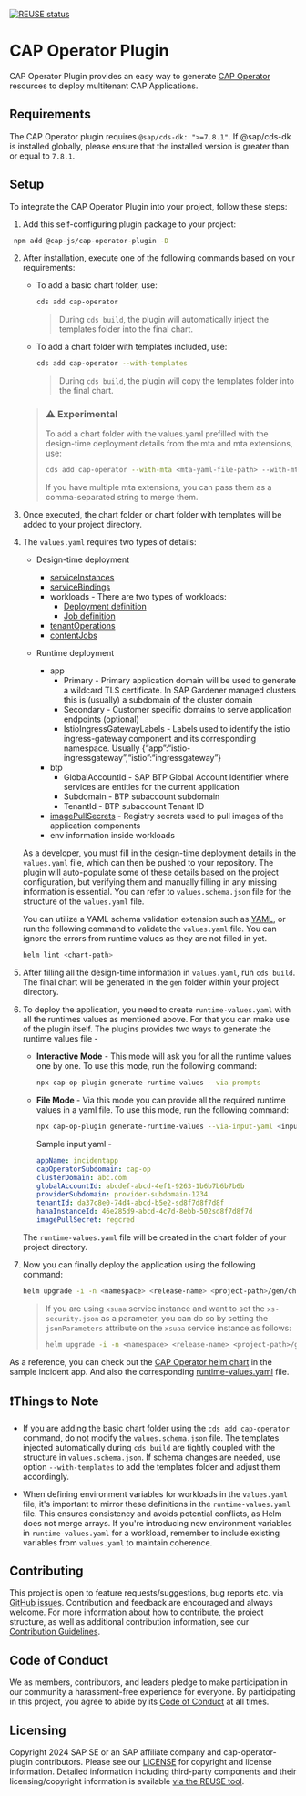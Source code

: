 [![REUSE status](https://api.reuse.software/badge/github.com/cap-js/cap-operator-plugin)](https://api.reuse.software/info/github.com/cap-js/cap-operator-plugin)

# CAP Operator Plugin

CAP Operator Plugin provides an easy way to generate [CAP Operator](https://sap.github.io/cap-operator/) resources to deploy multitenant CAP Applications.

## Requirements

The CAP Operator plugin requires `@sap/cds-dk: ">=7.8.1"`. If @sap/cds-dk is installed globally, please ensure that the installed version is greater than or equal to `7.8.1`.

## Setup

To integrate the CAP Operator Plugin into your project, follow these steps:

1. Add this self-configuring plugin package to your project:

```sh
 npm add @cap-js/cap-operator-plugin -D
```

2. After installation, execute one of the following commands based on your requirements:

    * To add a basic chart folder, use:
        ```sh
        cds add cap-operator
        ```
        > During `cds build`, the plugin will automatically inject the templates folder into the final chart.

    * To add a chart folder with templates included, use:
        ```sh
        cds add cap-operator --with-templates
        ```
        > During `cds build`, the plugin will copy the templates folder into the final chart.

    > ### ⚠️ Experimental
    > To add a chart folder with the values.yaml prefilled with the design-time deployment details from the mta and mta extensions, use:
    >```sh
    > cds add cap-operator --with-mta <mta-yaml-file-path> --with-mta-extensions <mta-ext-yaml-file-path>
    >```
    > If you have multiple mta extensions, you can pass them as a comma-separated string to merge them.

2. Once executed, the chart folder or chart folder with templates will be added to your project directory.

3. The `values.yaml` requires two types of details:

    * Design-time deployment
        - [serviceInstances](https://github.com/SAP/sap-btp-service-operator?tab=readme-ov-file#service-instance)
        - [serviceBindings](https://github.com/SAP/sap-btp-service-operator?tab=readme-ov-file#service-binding)
        - workloads - There are two types of workloads:
            - [Deployment definition](https://sap.github.io/cap-operator/docs/usage/resources/capapplicationversion/#workloads-with-deploymentdefinition)
            - [Job definition](https://sap.github.io/cap-operator/docs/usage/resources/capapplicationversion/#workloads-with-jobdefinition)
        - [tenantOperations](https://sap.github.io/cap-operator/docs/usage/resources/capapplicationversion/#sequencing-tenant-operations)
        - [contentJobs](https://sap.github.io/cap-operator/docs/usage/resources/capapplicationversion/#sequencing-content-jobs)

    * Runtime deployment
        - app
            - Primary - Primary application domain will be used to generate a wildcard TLS certificate. In SAP Gardener managed clusters this is (usually) a subdomain of the cluster domain
            - Secondary - Customer specific domains to serve application endpoints (optional)
            - IstioIngressGatewayLabels - Labels used to identify the istio ingress-gateway component and its corresponding namespace. Usually {“app”:“istio-ingressgateway”,“istio”:“ingressgateway”}
        - btp
            - GlobalAccountId - SAP BTP Global Account Identifier where services are entitles for the current application
            - Subdomain - BTP subaccount subdomain
            - TenantId - BTP subaccount Tenant ID
        - [imagePullSecrets](https://kubernetes.io/docs/tasks/configure-pod-container/pull-image-private-registry/) - Registry secrets used to pull images of the application components
        - env information inside workloads

    As a developer, you must fill in the design-time deployment details in the `values.yaml` file, which can then be pushed to your repository. The plugin will auto-populate some of these details based on the project configuration, but verifying them and manually filling in any missing information is essential. You can refer to `values.schema.json` file for the structure of the `values.yaml` file.

    You can utilize a YAML schema validation extension such as [YAML](https://marketplace.visualstudio.com/items?itemName=redhat.vscode-yaml), or run the following command to validate the `values.yaml` file. You can ignore the errors from runtime values as they are not filled in yet.

    ```sh
    helm lint <chart-path>
    ```

4. After filling all the design-time information in `values.yaml`, run `cds build`. The final chart will be generated in the `gen` folder within your project directory.

5. To deploy the application, you need to create `runtime-values.yaml` with all the runtimes values as mentioned above. For that you can make use of the plugin itself. The plugins provides two ways to generate the runtime values file -

    * **Interactive Mode** - This mode will ask you for all the runtime values one by one. To use this mode, run the following command:

        ```sh
        npx cap-op-plugin generate-runtime-values --via-prompts
        ```

    * **File Mode** - Via this mode you can provide all the required runtime values in a yaml file. To use this mode, run the following command:

        ```sh
        npx cap-op-plugin generate-runtime-values --via-input-yaml <input-yaml-path>
        ```

        Sample input yaml -

        ```yaml
        appName: incidentapp
        capOperatorSubdomain: cap-op
        clusterDomain: abc.com
        globalAccountId: abcdef-abcd-4ef1-9263-1b6b7b6b7b6b
        providerSubdomain: provider-subdomain-1234
        tenantId: da37c8e0-74d4-abcd-b5e2-sd8f7d8f7d8f
        hanaInstanceId: 46e285d9-abcd-4c7d-8ebb-502sd8f7d8f7d
        imagePullSecret: regcred
        ```

    The `runtime-values.yaml` file will be created in the chart folder of your project directory.

5. Now you can finally deploy the application using the following command:

   ```sh
   helm upgrade -i -n <namespace> <release-name> <project-path>/gen/chart -f <runtime-values.yaml-path>
   ```

   > If you are using `xsuaa` service instance and want to set the `xs-security.json` as a parameter, you can do so by setting the `jsonParameters` attribute on the `xsuaa` service instance as follows:
   >```sh
   > helm upgrade -i -n <namespace> <release-name> <project-path>/gen/chart --set-file serviceInstances.xsuaa.jsonParameters=<project-path>/xs-security.json -f <runtime-values.yaml-path>
   >```

As a reference, you can check out the [CAP Operator helm chart](https://github.com/cap-js/incidents-app/tree/cap-operator-plugin/chart) in the sample incident app. And also the corresponding [runtime-values.yaml](https://github.com/cap-js/incidents-app/blob/cap-operator-plugin/chart/runtime-values.yaml) file.

## ❗Things to Note

* If you are adding the basic chart folder using the `cds add cap-operator` command, do not modify the `values.schema.json` file. The templates injected automatically during `cds build` are tightly coupled with the structure in `values.schema.json`. If schema changes are needed, use option `--with-templates` to add the templates folder and adjust them accordingly.

* When defining environment variables for workloads in the `values.yaml` file, it's important to mirror these definitions in the `runtime-values.yaml` file. This ensures consistency and avoids potential conflicts, as Helm does not merge arrays. If you're introducing new environment variables in `runtime-values.yaml` for a workload, remember to include existing variables from `values.yaml` to maintain coherence.

## Contributing

This project is open to feature requests/suggestions, bug reports etc. via [GitHub issues](https://github.com/cap-js/cap-operator-plugin/issues). Contribution and feedback are encouraged and always welcome. For more information about how to contribute, the project structure, as well as additional contribution information, see our [Contribution Guidelines](CONTRIBUTING.md).

## Code of Conduct

We as members, contributors, and leaders pledge to make participation in our community a harassment-free experience for everyone. By participating in this project, you agree to abide by its [Code of Conduct](CODE_OF_CONDUCT.md) at all times.

## Licensing

Copyright 2024 SAP SE or an SAP affiliate company and cap-operator-plugin contributors. Please see our [LICENSE](LICENSE) for copyright and license information. Detailed information including third-party components and their licensing/copyright information is available [via the REUSE tool](https://api.reuse.software/info/github.com/cap-js/cap-operator-plugin).
